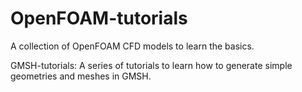 # OpenFOAM-tutorials
A collection of OpenFOAM CFD models to learn the basics.

GMSH-tutorials: A series of tutorials to learn how to generate simple geometries and meshes in GMSH.
